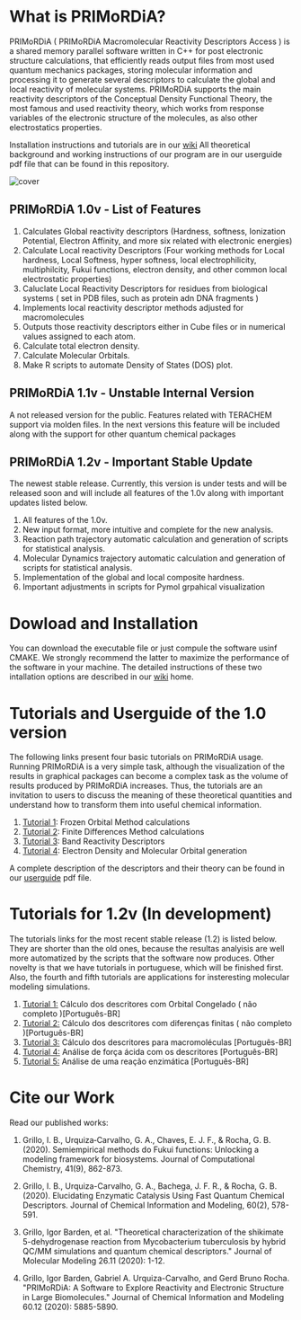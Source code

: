 # What is PRIMoRDiA?

PRIMoRDiA ( PRIMoRDiA Macromolecular Reactivity
Descriptors Access ) is a shared memory parallel software
written in C++ for post electronic structure calculations, that
efficiently reads output files from most used quantum mechanics packages, storing molecular information and processing
it to generate several descriptors to calculate the global and
local reactivity of molecular systems. PRIMoRDiA supports
the main reactivity descriptors of the Conceptual Density
Functional Theory, the most famous and used reactivity theory, which works from response variables of the electronic
structure of the molecules, as also other electrostatics properties.

Installation instructions and tutorials are in our [wiki](https://github.com/igorChem/PRIMoRDiA1.0v/wiki)
All theoretical background and working instructions of our program are in our userguide pdf file that can be found in this repository. 


![cover](https://github.com/igorChem/PRIMoRDiA1.0v/blob/master/cover.png)

## PRIMoRDiA 1.0v - List of Features 

1. Calculates Global reactivity descriptors 
  (Hardness, softness, Ionization Potential, Electron Affinity, and more six related with electronic energies)
2. Calculate Local reactivity Descriptors
(Four working methods for Local hardness, Local Softness, hyper softness, local electrophilicity, multiphilcity, Fukui functions, electron density, and other common local electrostatic properties)
3. Caluclate Local Reactivity Descriptors for residues from biological systems ( set in PDB files, such as protein adn DNA fragments )
4. Implements local reactivity descriptor methods adjusted for macromolecules
5. Outputs those reactivity descriptors either in Cube files or in numerical values assigned to each atom.
6. Calculate total electron density.
7. Calculate Molecular Orbitals.
8. Make R scripts to automate Density of States (DOS) plot.

## PRIMoRDiA 1.1v - Unstable Internal Version

A not released version for the public. 
Features related with  TERACHEM support via molden files.
In the next versions this feature will be included along with the support for other quantum chemical packages

## PRIMoRDiA 1.2v - Important Stable Update  

The newest stable release.
Currently, this version is under tests and will be released soon and will include all features of the 1.0v along with important updates listed below. 

1. All features of the 1.0v.
2. New input format, more intuitive and complete for the new analysis.
3. Reaction path trajectory automatic calculation and generation of scripts for statistical analysis.
4. Molecular Dynamics trajectory automatic calculation and generation of scripts for statistical analysis.
5. Implementation of the global and local composite hardness.
6. Important adjustments in scripts for Pymol grpahical visualization 

# Dowload and Installation

You can download the executable file or just compule the software usinf CMAKE. 
We strongly recommend the latter to maximize the performance of the software in your machine. 
The detailed instructions of these two intallation options are described in our [wiki](https://github.com/igorChem/PRIMoRDiA1.0v/wiki) home. 

# Tutorials and Userguide of the 1.0 version

The following links present four basic tutorials on PRIMoRDiA usage. Running PRIMoRDiA is a very simple task, although the visualization of the results in graphical packages can become a complex task as the volume of results produced by PRIMoRDiA increases. Thus, the tutorials are an invitation to users to discuss the meaning of these theoretical quantities and understand how to transform them into useful chemical information.

1. [Tutorial 1](https://github.com/igorChem/PRIMoRDiA1.0v/wiki/Tutorial-1:-Calculating-Frozen-Orbital-Reactivity-Descriptors): Frozen Orbital Method calculations
2. [Tutorial 2](https://github.com/igorChem/PRIMoRDiA1.0v/wiki/Tutorial-2:-Calculating-Finite-Differences-Reactivity-Descripors): Finite Differences Method calculations
3. [Tutorial 3](https://github.com/igorChem/PRIMoRDiA1.0v/wiki/Tutorial-3:-Calculating-Reactivity-Descriptors-for-Macromolecules): Band Reactivity Descriptors
4. [Tutorial 4](https://github.com/igorChem/PRIMoRDiA1.0v/wiki/Tutorial-4:-Electron-Density-and-Molecular-Orbitals-Generation): Electron Density and Molecular Orbital generation

A complete description of the descriptors and their theory can be found in our [userguide](https://github.com/igorChem/PRIMoRDiA1.0v/blob/master/userguide/userguide.pdf) pdf file.

# Tutorials for 1.2v (In development)

The tutorials links for the most recent stable release (1.2) is listed below. They are shorter than the old ones, because the resultas analyisis are well more automatized by the scripts that the software now produces. Other novelty is that we have tutorials in portuguese, which will be finished first. Also, the fourth and fifth tutorials are applications for insteresting molecular modeling simulations. 

1. [Tutorial 1:](https://github.com/igorChem/PRIMoRDiA1.0v/wiki/Tutorial-1-:-Calculando-Descritores-de-Reatividade-com-FOA-(-Basic-1.2v-)-%5BPT-BR%5D) Cálculo dos descritores com Orbital Congelado ( não completo )[Português-BR]
2. [Tutorial 2:](https://github.com/igorChem/PRIMoRDiA1.0v/wiki/Tutorial-2-:-Calculando-Descritores-de-Reatividade-com-FD-(-Basic-1.2v-)-%5BPT-BR%5D) Cálculo dos descritores com diferenças finitas ( não completo )[Português-BR]
3. [Tutorial 3:](https://github.com/igorChem/PRIMoRDiA1.0v/wiki/Tutorial-3:-Calculando-Descritores-de-Reatividade-para-Macromoleculeculas--(-Basic-1.2v-)-%5BPT-BR%5D) Cálculo dos descritores para macromoléculas [Português-BR]
4. [Tutorial 4:](https://github.com/igorChem/PRIMoRDiA1.0v/wiki/Tutorial-4:-An%C3%A1lise-de-for%C3%A7a-%C3%A1cida-usando-os-descritores-(-Aplica%C3%A7%C3%A3o-1.2v--)-%5BPT-BR%5D) Análise de força ácida com os descritores [Português-BR]
5. [Tutorial 5:](https://github.com/igorChem/PRIMoRDiA1.0v/wiki/Tutorial-5:-An%C3%A1lise-de-Caminho-de-Rea%C3%A7%C3%A3o-Enzim%C3%A1tica-(-Aplica%C3%A7%C3%A3o-1.2v-)-%5BPT-BR%5D) Análise de uma reação enzimática  [Português-BR]


# Cite our Work

Read our published works: 

1. Grillo, I. B., Urquiza‐Carvalho, G. A., Chaves, E. J. F., & Rocha, G. B. (2020). Semiempirical methods do Fukui functions: Unlocking a modeling framework for biosystems. Journal of Computational Chemistry, 41(9), 862-873.

2. Grillo, I. B., Urquiza-Carvalho, G. A., Bachega, J. F. R., & Rocha, G. B. (2020). Elucidating Enzymatic Catalysis Using Fast Quantum Chemical Descriptors. Journal of Chemical Information and Modeling, 60(2), 578-591.

3. Grillo, Igor Barden, et al. "Theoretical characterization of the shikimate 5-dehydrogenase reaction from Mycobacterium tuberculosis by hybrid QC/MM simulations and quantum chemical descriptors." Journal of Molecular Modeling 26.11 (2020): 1-12.

4. Grillo, Igor Barden, Gabriel A. Urquiza-Carvalho, and Gerd Bruno Rocha. "PRIMoRDiA: A Software to Explore Reactivity and Electronic Structure in Large Biomolecules." Journal of Chemical Information and Modeling 60.12 (2020): 5885-5890.



